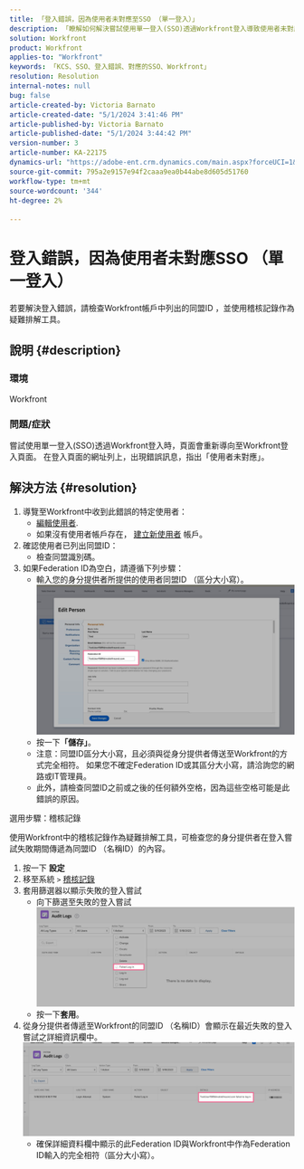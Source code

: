 ```yaml
---
title: 「登入錯誤，因為使用者未對應至SSO （單一登入）」
description: 「瞭解如何解決嘗試使用單一登入(SSO)透過Workfront登入導致使用者未對應錯誤的問題。」
solution: Workfront
product: Workfront
applies-to: "Workfront"
keywords: 「KCS、SSO、登入錯誤、對應的SSO、Workfront」
resolution: Resolution
internal-notes: null
bug: false
article-created-by: Victoria Barnato
article-created-date: "5/1/2024 3:41:46 PM"
article-published-by: Victoria Barnato
article-published-date: "5/1/2024 3:44:42 PM"
version-number: 3
article-number: KA-22175
dynamics-url: "https://adobe-ent.crm.dynamics.com/main.aspx?forceUCI=1&pagetype=entityrecord&etn=knowledgearticle&id=822fef4e-d107-ef11-9f89-000d3a372703"
source-git-commit: 795a2e9157e94f2caaa9ea0b44abe8d605d51760
workflow-type: tm+mt
source-wordcount: '344'
ht-degree: 2%

---
```


# 登入錯誤，因為使用者未對應SSO （單一登入）


若要解決登入錯誤，請檢查Workfront帳戶中列出的同盟ID ，並使用稽核記錄作為疑難排解工具。

## 說明 {#description}


### 環境

Workfront

### 問題/症狀

嘗試使用單一登入(SSO)透過Workfront登入時，頁面會重新導向至Workfront登入頁面。 在登入頁面的網址列上，出現錯誤訊息，指出「使用者未對應」。


## 解決方法 {#resolution}


1. 導覽至Workfront中收到此錯誤的特定使用者：
   - [編輯使用者](https://experienceleague.adobe.com/docs/workfront/using/administration-and-setup/add-users/create-manage-users/edit-a-users-profile.html?lang=en).
   - 如果沒有使用者帳戶存在， [建立新使用者](https://experienceleague.adobe.com/docs/workfront/using/administration-and-setup/add-users/create-manage-users/add-users.html?lang=en) 帳戶。
2. 確認使用者已列出同盟ID：
   - 檢查同盟識別碼。
3. 如果Federation ID為空白，請遵循下列步驟：
   - 輸入您的身分提供者所提供的使用者同盟ID （區分大小寫）。![](assets/60d91e83-e81c-ee11-8f6e-6045bd006268.png)
   - 按一下<b>「儲存」</b>。
   - 注意：同盟ID區分大小寫，且必須與從身分提供者傳送至Workfront的方式完全相符。 如果您不確定Federation ID或其區分大小寫，請洽詢您的網路或IT管理員。
   - 此外，請檢查同盟ID之前或之後的任何額外空格，因為這些空格可能是此錯誤的原因。




選用步驟：稽核記錄

使用Workfront中的稽核記錄作為疑難排解工具，可檢查您的身分提供者在登入嘗試失敗期間傳遞為同盟ID （名稱ID）的內容。

1. 按一下 <b>設定</b>
2. 移至系統 `>`  [稽核記錄](https://experienceleague.adobe.com/docs/workfront/using/administration-and-setup/add-users/create-manage-users/audit-logs.html?lang=en)
3. 套用篩選器以顯示失敗的登入嘗試
   - 向下篩選至失敗的登入嘗試 ![](assets/536bf45b-e81c-ee11-8f6e-6045bd006268.png)
   - 按一下<b>套用</b>。
4. 從身分提供者傳遞至Workfront的同盟ID （名稱ID）會顯示在最近失敗的登入嘗試之詳細資訊欄中。![](assets/d6dec0af-e81c-ee11-8f6e-6045bd006268.png)
   - 確保詳細資料欄中顯示的此Federation ID與Workfront中作為Federation ID輸入的完全相符（區分大小寫）。
